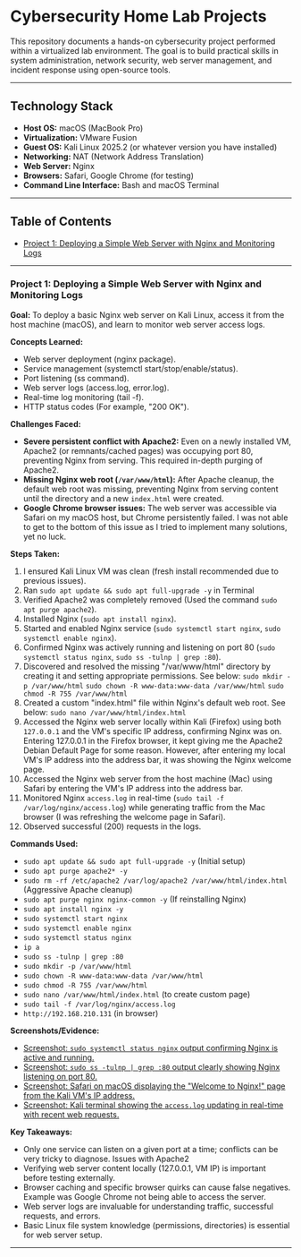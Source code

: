 # Cybersecurity Home Lab Projects

This repository documents a hands-on cybersecurity project performed within a virtualized lab environment. The goal is to build practical skills in system administration, network security, web server management, and incident response using open-source tools.

---

## Technology Stack

* **Host OS:** macOS (MacBook Pro)
* **Virtualization:** VMware Fusion
* **Guest OS:** Kali Linux 2025.2 (or whatever version you have installed)
* **Networking:** NAT (Network Address Translation)
* **Web Server:** Nginx
* **Browsers:** Safari, Google Chrome (for testing)
* **Command Line Interface:** Bash and macOS Terminal

---

## Table of Contents

* [Project 1: Deploying a Simple Web Server with Nginx and Monitoring Logs](#project-1-deploying-a-simple-web-server-with-nginx-and-monitoring-logs)

---

### Project 1: Deploying a Simple Web Server with Nginx and Monitoring Logs

**Goal:** To deploy a basic Nginx web server on Kali Linux, access it from the host machine (macOS), and learn to monitor web server access logs.

**Concepts Learned:**
* Web server deployment (nginx package).
* Service management (systemctl start/stop/enable/status).
* Port listening (ss command).
* Web server logs (access.log, error.log).
* Real-time log monitoring (tail -f).
* HTTP status codes (For example, "200 OK").

**Challenges Faced:**
* **Severe persistent conflict with Apache2:** Even on a newly installed VM, Apache2 (or remnants/cached pages) was occupying port 80, preventing Nginx from serving. This required in-depth purging of Apache2.
* **Missing Nginx web root (`/var/www/html`):** After Apache cleanup, the default web root was missing, preventing Nginx from serving content until the directory and a new `index.html` were created.
* **Google Chrome browser issues:** The web server was accessible via Safari on my macOS host, but Chrome persistently failed. I was not able to get to the bottom of this issue as I tried to implement many solutions, yet no luck.

**Steps Taken:**
1.  I ensured Kali Linux VM was clean (fresh install recommended due to previous issues).
2.  Ran `sudo apt update && sudo apt full-upgrade -y` in Terminal
3.  Verified Apache2 was completely removed (Used the command `sudo apt purge apache2`).
4.  Installed Nginx (`sudo apt install nginx`).
5.  Started and enabled Nginx service (`sudo systemctl start nginx`, `sudo systemctl enable nginx`).
6.  Confirmed Nginx was actively running and listening on port 80 (`sudo systemctl status nginx`, `sudo ss -tulnp | grep :80`).
7.  Discovered and resolved the missing "/var/www/html" directory by creating it and setting appropriate permissions. See below:
        `sudo mkdir -p /var/www/html`
        `sudo chown -R www-data:www-data /var/www/html`
        `sudo chmod -R 755 /var/www/html`
8.  Created a custom "index.html" file within Nginx's default web root. See below:
        `sudo nano /var/www/html/index.html`
9.  Accessed the Nginx web server locally within Kali (Firefox) using both `127.0.0.1` and the VM's specific IP address, confirming Nginx was on.
    Entering 127.0.0.1 in the Firefox browser, it kept giving me the Apache2 Debian Default Page for some reason. However, after entering my local VM's IP address into the address bar, it was showing the Nginx welcome page.
10. Accessed the Nginx web server from the host machine (Mac) using Safari by entering the VM's IP address into the address bar.
11. Monitored Nginx `access.log` in real-time (`sudo tail -f /var/log/nginx/access.log`) while generating traffic from the Mac browser (I was refreshing the welcome page in Safari).
12. Observed successful (200) requests in the logs.

**Commands Used:**
* `sudo apt update && sudo apt full-upgrade -y` (Initial setup)
* `sudo apt purge apache2* -y`
* `sudo rm -rf /etc/apache2 /var/log/apache2 /var/www/html/index.html` (Aggressive Apache cleanup)
* `sudo apt purge nginx nginx-common -y` (If reinstalling Nginx)
* `sudo apt install nginx -y`
* `sudo systemctl start nginx`
* `sudo systemctl enable nginx`
* `sudo systemctl status nginx`
* `ip a`
* `sudo ss -tulnp | grep :80`
* `sudo mkdir -p /var/www/html`
* `sudo chown -R www-data:www-data /var/www/html`
* `sudo chmod -R 755 /var/www/html`
* `sudo nano /var/www/html/index.html` (to create custom page)
* `sudo tail -f /var/log/nginx/access.log`
* `http://192.168.210.131` (in browser)

**Screenshots/Evidence:**
* [Screenshot: `sudo systemctl status nginx` output confirming Nginx is active and running.](nginx-status-active.png)
* [Screenshot: `sudo ss -tulnp | grep :80` output clearly showing Nginx listening on port 80.](nginx-port-80-listener.png)
* [Screenshot: Safari on macOS displaying the "Welcome to Nginx!" page from the Kali VM's IP address.](mac-safari-access.png)
* [Screenshot: Kali terminal showing the `access.log` updating in real-time with recent web requests.](nginx-access-logs.png)

**Key Takeaways:**
* Only one service can listen on a given port at a time; conflicts can be very tricky to diagnose. Issues with Apache2
* Verifying web server content locally (127.0.0.1, VM IP) is important before testing externally.
* Browser caching and specific browser quirks can cause false negatives. Example was Google Chrome not being able to access the server.
* Web server logs are invaluable for understanding traffic, successful requests, and errors.
* Basic Linux file system knowledge (permissions, directories) is essential for web server setup.

---
